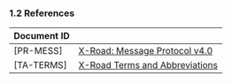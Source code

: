 ### 1.2 References

| Document ID||
| ------------- |-------------|
| <a name="Ref_PR-MESS"></a>\[PR-MESS\] | [X-Road: Message Protocol v4.0](../pr-mess_x-road_message_protocol.md)
| <a name="Ref_TERMS"></a>\[TA-TERMS\] | [X-Road Terms and Abbreviations](../../terms_x-road_docs.md)